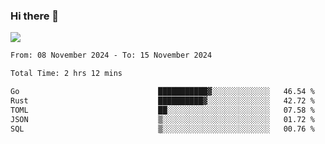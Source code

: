 ### Hi there 👋️

![](https://komarev.com/ghpvc/?username=Loner1024)

<!--START_SECTION:waka-->

```txt
From: 08 November 2024 - To: 15 November 2024

Total Time: 2 hrs 12 mins

Go                               ███████████▓░░░░░░░░░░░░░   46.54 %
Rust                             ██████████▓░░░░░░░░░░░░░░   42.72 %
TOML                             ██░░░░░░░░░░░░░░░░░░░░░░░   07.58 %
JSON                             ▒░░░░░░░░░░░░░░░░░░░░░░░░   01.72 %
SQL                              ▒░░░░░░░░░░░░░░░░░░░░░░░░   00.76 %
```

<!--END_SECTION:waka-->



